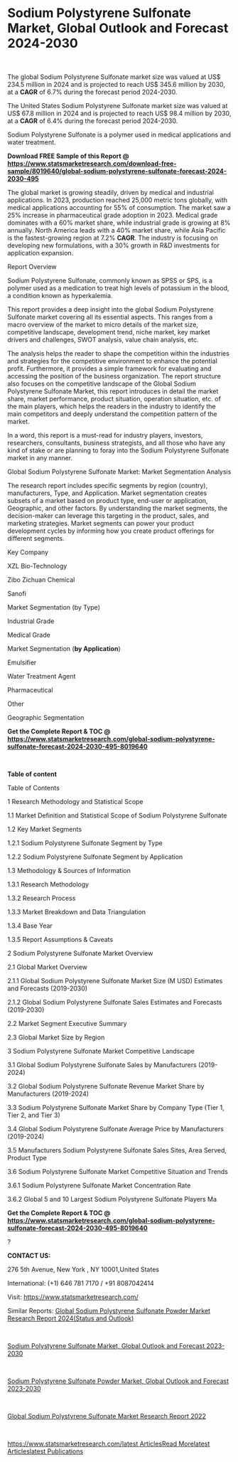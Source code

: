 <h1>Sodium Polystyrene Sulfonate Market, Global Outlook and Forecast 2024-2030</h1><br/><p>The global Sodium Polystyrene Sulfonate market size was valued at US$ 234.5 million in 2024 and is projected to reach US$ 345.6 million by 2030, at a <strong>CAGR</strong> of 6.7% during the forecast period 2024-2030.</p>
 
 
 
 <p>The United States Sodium Polystyrene Sulfonate market size was valued at US$ 67.8 million in 2024 and is projected to reach US$ 98.4 million by 2030, at a <strong>CAGR</strong> of 6.4% during the forecast period 2024-2030.</p>
 
 
 
 <p>Sodium Polystyrene Sulfonate is a polymer used in medical applications and water treatment.</p>
 
 
 
 <p><strong>Download FREE Sample of this Report @ <a href="https://www.statsmarketresearch.com/download-free-sample/8019640/global-sodium-polystyrene-sulfonate-forecast-2024-2030-495">https://www.statsmarketresearch.com/download-free-sample/8019640/global-sodium-polystyrene-sulfonate-forecast-2024-2030-495</a></strong></p>
 
 
 
 <p>The global market is growing steadily, driven by medical and industrial applications. In 2023, production reached 25,000 metric tons globally, with medical applications accounting for 55% of consumption. The market saw a 25% increase in pharmaceutical grade adoption in 2023. Medical grade dominates with a 60% market share, while industrial grade is growing at 8% annually. North America leads with a 40% market share, while Asia Pacific is the fastest-growing region at 7.2% <strong>CAGR</strong>. The industry is focusing on developing new formulations, with a 30% growth in R&D investments for application expansion.</p>
 
 
 
 <p>Report Overview</p>
 
 
 
 <p>Sodium Polystyrene Sulfonate, commonly known as SPSS or SPS, is a polymer used as a medication to treat high levels of potassium in the blood, a condition known as hyperkalemia.</p>
 
 
 
 <p>This report provides a deep insight into the global Sodium Polystyrene Sulfonate market covering all its essential aspects. This ranges from a macro overview of the market to micro details of the market size, competitive landscape, development trend, niche market, key market drivers and challenges, SWOT analysis, value chain analysis, etc.</p>
 
 
 
 <p>The analysis helps the reader to shape the competition within the industries and strategies for the competitive environment to enhance the potential profit. Furthermore, it provides a simple framework for evaluating and accessing the position of the business organization. The report structure also focuses on the competitive landscape of the Global Sodium Polystyrene Sulfonate Market, this report introduces in detail the market share, market performance, product situation, operation situation, etc. of the main players, which helps the readers in the industry to identify the main competitors and deeply understand the competition pattern of the market.</p>
 
 
 
 <p>In a word, this report is a must-read for industry players, investors, researchers, consultants, business strategists, and all those who have any kind of stake or are planning to foray into the Sodium Polystyrene Sulfonate market in any manner.</p>
 
 
 
 <p>Global Sodium Polystyrene Sulfonate Market: Market Segmentation Analysis</p>
 
 
 
 <p>The research report includes specific segments by region (country), manufacturers, Type, and Application. Market segmentation creates subsets of a market based on product type, end-user or application, Geographic, and other factors. By understanding the market segments, the decision-maker can leverage this targeting in the product, sales, and marketing strategies. Market segments can power your product development cycles by informing how you create product offerings for different segments.</p>
 
 
 
 <p>Key Company</p>
 
 
 
 <p>XZL Bio-Technology</p>
 
 
 
 <p>Zibo Zichuan Chemical</p>
 
 
 
 <p>Sanofi</p>
 
 
 
 <p>Market Segmentation (by Type)</p>
 
 
 
 <p>Industrial Grade</p>
 
 
 
 <p>Medical Grade</p>
 
 
 
 <p>Market Segmentation (<strong>by Application</strong>)</p>
 
 
 
 <p>Emulsifier</p>
 
 
 
 <p>Water Treatment Agent</p>
 
 
 
 <p>Pharmaceutical</p>
 
 
 
 <p>Other</p>
 
 
 
 <p>Geographic Segmentation</p>
 
 
 
 <div><b>Get the Complete Report & TOC @ <a href="https://www.statsmarketresearch.com/global-sodium-polystyrene-sulfonate-forecast-2024-2030-495-8019640">https://www.statsmarketresearch.com/global-sodium-polystyrene-sulfonate-forecast-2024-2030-495-8019640</a></b></div>
 
 
 
 <p><br />
 
 <b>Table of content</b></p>
 
 
 
 <p>Table of Contents<br />
 
 1 Research Methodology and Statistical Scope<br />
 
 1.1 Market Definition and Statistical Scope of Sodium Polystyrene Sulfonate<br />
 
 1.2 Key Market Segments<br />
 
 1.2.1 Sodium Polystyrene Sulfonate Segment by Type<br />
 
 1.2.2 Sodium Polystyrene Sulfonate Segment by Application<br />
 
 1.3 Methodology & Sources of Information<br />
 
 1.3.1 Research Methodology<br />
 
 1.3.2 Research Process<br />
 
 1.3.3 Market Breakdown and Data Triangulation<br />
 
 1.3.4 Base Year<br />
 
 1.3.5 Report Assumptions & Caveats<br />
 
 2 Sodium Polystyrene Sulfonate Market Overview<br />
 
 2.1 Global Market Overview<br />
 
 2.1.1 Global Sodium Polystyrene Sulfonate Market Size (M USD) Estimates and Forecasts (2019-2030)<br />
 
 2.1.2 Global Sodium Polystyrene Sulfonate Sales Estimates and Forecasts (2019-2030)<br />
 
 2.2 Market Segment Executive Summary<br />
 
 2.3 Global Market Size by Region<br />
 
 3 Sodium Polystyrene Sulfonate Market Competitive Landscape<br />
 
 3.1 Global Sodium Polystyrene Sulfonate Sales by Manufacturers (2019-2024)<br />
 
 3.2 Global Sodium Polystyrene Sulfonate Revenue Market Share by Manufacturers (2019-2024)<br />
 
 3.3 Sodium Polystyrene Sulfonate Market Share by Company Type (Tier 1, Tier 2, and Tier 3)<br />
 
 3.4 Global Sodium Polystyrene Sulfonate Average Price by Manufacturers (2019-2024)<br />
 
 3.5 Manufacturers Sodium Polystyrene Sulfonate Sales Sites, Area Served, Product Type<br />
 
 3.6 Sodium Polystyrene Sulfonate Market Competitive Situation and Trends<br />
 
 3.6.1 Sodium Polystyrene Sulfonate Market Concentration Rate<br />
 
 3.6.2 Global 5 and 10 Largest Sodium Polystyrene Sulfonate Players Ma</p>
 
 
 
 <div><b>Get the Complete Report & TOC @ <a href="https://www.statsmarketresearch.com/global-sodium-polystyrene-sulfonate-forecast-2024-2030-495-8019640">https://www.statsmarketresearch.com/global-sodium-polystyrene-sulfonate-forecast-2024-2030-495-8019640</a></b></div>
 
 
 
 <p>? </p>
 
 
 
 <p><b>CONTACT US:</b><br />
 
 276 5th Avenue, New York , NY 10001,United States<br />
 
 International: (+1) 646 781 7170 / +91 8087042414<br />
 
 Visit: <a href="https://www.statsmarketresearch.com/">https://www.statsmarketresearch.com/</a><br />
 
 Similar Reports: <a href="https://www.statsmarketresearch.com/global-sodium-polystyrene-sulfonate-forecast-2024-2030-495-8019640">Global Sodium Polystyrene Sulfonate Powder Market Research Report 2024(Status and Outlook)</a><br />
 
 <br />
 
 <a href="https://www.statsmarketresearch.com/global-sodium-polystyrene-sulfonate-forecast-2024-2030-495-8019640">Sodium Polystyrene Sulfonate Market, Global Outlook and Forecast 2023-2030</a><br />
 
 <br />
 
 <a href="https://www.statsmarketresearch.com/global-sodium-polystyrene-sulfonate-forecast-2024-2030-495-8019640">Sodium Polystyrene Sulfonate Powder Market, Global Outlook and Forecast 2023-2030</a><br />
 
 <br />
 
 <a href="https://www.statsmarketresearch.com/global-sodium-polystyrene-sulfonate-forecast-2024-2030-495-8019640">Global Sodium Polystyrene Sulfonate Market Research Report 2022</a><br />
 
 <br />
 
 <a href="https://gyeongbokgung.com">https://www.statsmarketresearch.com/</a><a href="https://hallyeomaritime.com">latest Articles</a><a href="https://jingwansa.com">Read More</a><a href="https://nguoiviet.jp/">latest Articles</a><a href="https://www.intelmarketresearch.com/">latest Publications</a></p>